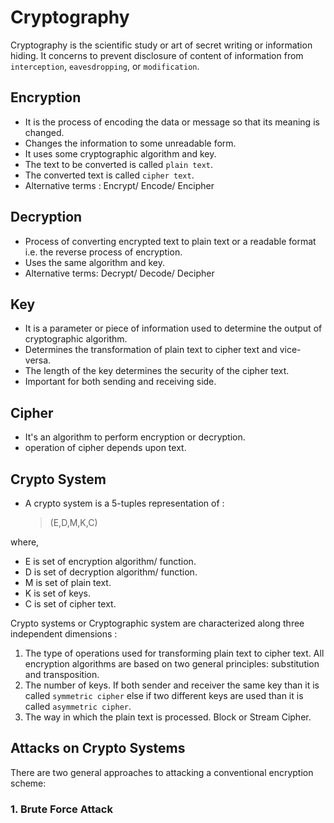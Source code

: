 # Cryptography

Cryptography is the scientific study or art of secret writing or information hiding. It concerns to prevent disclosure of content of information from `interception`, `eavesdropping`, or `modification`.

## Encryption

* It is the process of encoding the data or message so that its meaning is changed.
* Changes the information to some unreadable form.
* It uses some cryptographic algorithm and key.
* The text to be converted is called `plain text`.
* The converted text is called `cipher text`.
* Alternative terms : Encrypt/ Encode/ Encipher

## Decryption

* Process of converting encrypted text to plain text or a readable format i.e. the reverse process of encryption.
* Uses the same algorithm and key.
* Alternative terms: Decrypt/ Decode/ Decipher

## Key

* It is a parameter or piece of information used to determine the output of cryptographic algorithm.
* Determines the transformation of plain text to cipher text and vice-versa.
* The length of the key determines the security of the cipher text.
* Important for both sending and receiving side.

## Cipher

* It's an algorithm to perform encryption or decryption.
* operation of cipher depends upon text.

## Crypto System

* A crypto system is a 5-tuples representation of :

    > (E,D,M,K,C)

where,

* E is set of encryption algorithm/ function.
* D is set of decryption algorithm/ function.
* M is set of plain text.
* K is set of keys.
* C is set of cipher text.

Crypto systems or Cryptographic system are characterized along three independent dimensions : 

1. The type of operations used for transforming plain text to cipher text. All encryption algorithms are based on two general principles: substitution and transposition.
2. The number of keys. If both sender and receiver the same key than it is called `symmetric cipher` else if two different keys are used than it is called `asymmetric cipher`.
3. The way in which the plain text is processed. Block or Stream Cipher.

## Attacks on Crypto Systems

There are two general approaches to attacking a conventional encryption scheme: 

### 1. Brute Force Attack

